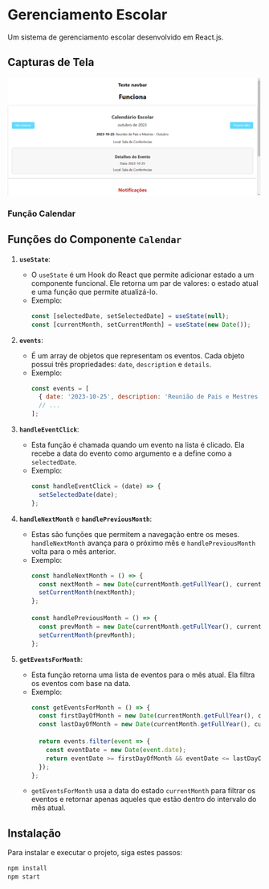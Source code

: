 # Gerenciamento Escolar

Um sistema de gerenciamento escolar desenvolvido em React.js.

## Capturas de Tela

![Tela Inicial](image.png)
### Função Calendar
## Funções do Componente `Calendar`

1. **`useState`**:
   - O `useState` é um Hook do React que permite adicionar estado a um componente funcional. Ele retorna um par de valores: o estado atual e uma função que permite atualizá-lo. 
   - Exemplo:
     ```jsx
     const [selectedDate, setSelectedDate] = useState(null);
     const [currentMonth, setCurrentMonth] = useState(new Date());
     ```

2. **`events`**:
   - É um array de objetos que representam os eventos. Cada objeto possui três propriedades: `date`, `description` e `details`.
   - Exemplo:
     ```jsx
     const events = [
       { date: '2023-10-25', description: 'Reunião de Pais e Mestres - Outubro', details: 'Local: Sala de Conferências' },
       // ...
     ];
     ```

3. **`handleEventClick`**:
   - Esta função é chamada quando um evento na lista é clicado. Ela recebe a data do evento como argumento e a define como a `selectedDate`.
   - Exemplo:
     ```jsx
     const handleEventClick = (date) => {
       setSelectedDate(date);
     };
     ```

4. **`handleNextMonth`** e **`handlePreviousMonth`**:
   - Estas são funções que permitem a navegação entre os meses. `handleNextMonth` avança para o próximo mês e `handlePreviousMonth` volta para o mês anterior.
   - Exemplo:
     ```jsx
     const handleNextMonth = () => {
       const nextMonth = new Date(currentMonth.getFullYear(), currentMonth.getMonth() + 1, 1);
       setCurrentMonth(nextMonth);
     };

     const handlePreviousMonth = () => {
       const prevMonth = new Date(currentMonth.getFullYear(), currentMonth.getMonth() - 1, 1);
       setCurrentMonth(prevMonth);
     };
     ```

5. **`getEventsForMonth`**:
   - Esta função retorna uma lista de eventos para o mês atual. Ela filtra os eventos com base na data.
   - Exemplo:
     ```jsx
     const getEventsForMonth = () => {
       const firstDayOfMonth = new Date(currentMonth.getFullYear(), currentMonth.getMonth(), 1);
       const lastDayOfMonth = new Date(currentMonth.getFullYear(), currentMonth.getMonth() + 1, 0);

       return events.filter(event => {
         const eventDate = new Date(event.date);
         return eventDate >= firstDayOfMonth && eventDate <= lastDayOfMonth;
       });
     };
     ```
   - `getEventsForMonth` usa a data do estado `currentMonth` para filtrar os eventos e retornar apenas aqueles que estão dentro do intervalo do mês atual.


## Instalação

Para instalar e executar o projeto, siga estes passos:

```bash
npm install
npm start
